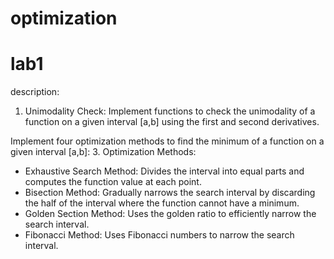 # optimization

# lab1

description:
1. Unimodality Check:
    Implement functions to check the unimodality of a function on a given interval [a,b] using the first and second derivatives.
   
Implement four optimization methods to find the minimum of a function on a given interval [a,b]:
3. Optimization Methods:

<ul>
    <li>Exhaustive Search Method: Divides the interval into equal parts and computes the function value at each point. </li>
    <li>Bisection Method: Gradually narrows the search interval by discarding the half of the interval where the function cannot have a minimum.</li>
    <li>Golden Section Method: Uses the golden ratio to efficiently narrow the search interval.</li>
    <li>Fibonacci Method: Uses Fibonacci numbers to narrow the search interval.</li>
</ul>

